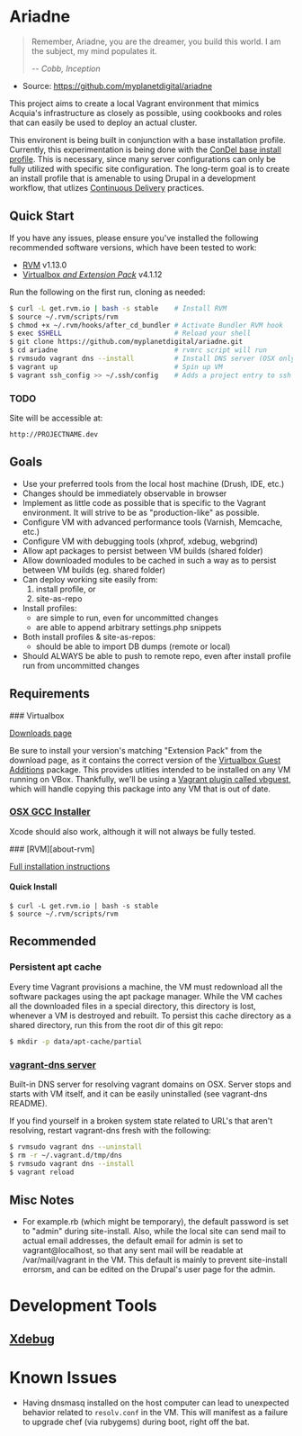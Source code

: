 Ariadne
=======

> Remember, Ariadne, you are the dreamer, you build this world. I am the
> subject, my mind populates it.
>
> *-- Cobb, Inception*

 * Source: https://github.com/myplanetdigital/ariadne

This project aims to create a local Vagrant environment that mimics Acquia's
infrastructure as closely as possible, using cookbooks and roles that can easily be
used to deploy an actual cluster.

This environent is being built in conjunction with a base installation
profile. Currently, this experimentation is being done with the [ConDel base
install profile][condel]. This is necessary, since many server
configurations can only be fully utilized with specific site
configuration. The long-term goal is to create an install profile that
is amenable to using Drupal in a development workflow, that utlizes
[Continuous Delivery][CD-summary] practices.

Quick Start
-----------

If you have any issues, please ensure you've installed the following
recommended software versions, which have been tested to work:

* [RVM](#req-rvm) v1.13.0
* [Virtualbox _and Extension Pack_](#req-vbox) v4.1.12

Run the following on the first run, cloning as needed:

```sh
$ curl -L get.rvm.io | bash -s stable    # Install RVM
$ source ~/.rvm/scripts/rvm
$ chmod +x ~/.rvm/hooks/after_cd_bundler # Activate Bundler RVM hook
$ exec $SHELL                            # Reload your shell
$ git clone https://github.com/myplanetdigital/ariadne.git
$ cd ariadne                             # rvmrc script will run
$ rvmsudo vagrant dns --install          # Install DNS server (OSX only)
$ vagrant up                             # Spin up VM
$ vagrant ssh_config >> ~/.ssh/config    # Adds a project entry to ssh config
```

### TODO

Site will be accessible at:

    http://PROJECTNAME.dev

Goals
-----

 * Use your preferred tools from the local host machine
   (Drush, IDE, etc.)
 * Changes should be immediately observable in browser
 * Implement as little code as possible that is specific to the
   Vagrant environment. It will strive to be as "production-like" as
   possible.
 * Configure VM with advanced performance tools (Varnish,
   Memcache, etc.)
 * Configure VM with debugging tools (xhprof, xdebug, webgrind)
 * Allow apt packages to persist between VM builds (shared folder)
 * Allow downloaded modules to be cached in such a way as to persist
   between VM builds (eg. shared folder)
 * Can deploy working site easily from:
    1) install profile, or
    2) site-as-repo
 * Install profiles:
    * are simple to run, even for uncommitted changes
    * are able to append arbitrary settings.php snippets
 * Both install profiles & site-as-repos:
    * should be able to import DB dumps (remote or local)
 * Should ALWAYS be able to push to remote repo, even after install
   profile run from uncommitted changes

Requirements
------------

<a name="req-vbox" />
### Virtualbox

[Downloads page][vbox-downloads]

Be sure to install your version's matching "Extension Pack" from the
download page, as it contains the correct version of the
[Virtualbox Guest Additions][vbox-guest] package. This provides utlities
intended to be installed on any VM running on VBox. Thankfully, we'll be
using a [Vagrant plugin called vbguest][vagrant-vbguest], which will
handle copying this package into any VM that is out of date.

### [OSX GCC Installer][about-osx-gcc-installer]

Xcode should also work, although it will not always be fully tested.

<a name="req-rvm" />
### [RVM][about-rvm]

[Full installation instructions][install-rvm]

#### Quick Install

```
$ curl -L get.rvm.io | bash -s stable
$ source ~/.rvm/scripts/rvm
```

Recommended
-----------

### Persistent apt cache

Every time Vagrant provisions a machine, the VM must redownload all the
software packages using the apt package manager. While the VM caches
all the downloaded files in a special directory, this directory is lost,
whenever a VM is destroyed and rebuilt. To persist this cache directory
as a shared directory, run this from the root dir of this git repo:

```sh
$ mkdir -p data/apt-cache/partial
```

### [vagrant-dns server][vagrant-dns]

Built-in DNS server for resolving vagrant domains on OSX. Server stops
and starts with VM itself, and it can be easily uninstalled (see
vagrant-dns README).

If you find yourself in a broken system state related to URL's that
aren't resolving, restart vagrant-dns fresh with the following:

```sh
$ rvmsudo vagrant dns --uninstall
$ rm -r ~/.vagrant.d/tmp/dns
$ rvmsudo vagrant dns --install
$ vagrant reload
```

Misc Notes
----------

* For example.rb (which might be temporary), the default password is set
to "admin" during site-install. Also, while the local site can send mail
to actual email addresses, the default email for admin is set to
vagrant@localhost, so that any sent mail will be readable at /var/mail/vagrant
in the VM. This default is mainly to prevent site-install errorsm, and
can be edited on the Drupal's user page for the admin.

Development Tools
=================

## [Xdebug][about-xdebug]

Known Issues
============

* Having dnsmasq installed on the host computer can lead to unexpected
  behavior related to `resolv.conf` in the VM. This will manifest as a
  failure to upgrade chef (via rubygems) during boot, right off the bat.

   [condel]:                  https://github.com/myplanetdigital/condel
   [CD-summary]:              http://continuousdelivery.com/2010/02/continuous-delivery/
   [about-vagrant]:           http://vagrantup.com/                                              
   [about-cap]:               https://github.com/capistrano/capistrano/wiki                      
   [about-vagrant-kick]:      https://github.com/arioch/vagrant-kick#readme                      
   [install-rvm]:             http://beginrescueend.com/rvm/install/                             
   [about-osx-gcc-installer]: https://github.com/kennethreitz/osx-gcc-installer#readme
   [about-xdebug]:            http://xdebug.org/                                                 
   [install-xdebug-emacs1]:   http://code.google.com/p/geben-on-emacs/source/browse/trunk/README 
   [install-xdebug-emacs2]:   http://puregin.org/debugging-php-with-xdebug-and-emacs-on-mac-os-x 
   [vbox-downloads]:          http://www.virtualbox.org/wiki/Downloads
   [vbox-guest]:              http://www.virtualbox.org/manual/ch04.html#idp5980192
   [vagrant-vbguest]:         https://github.com/dotless-de/vagrant-vbguest#readme
   [vagrant-dns]:             https://github.com/BerlinVagrant/vagrant-dns#readme
